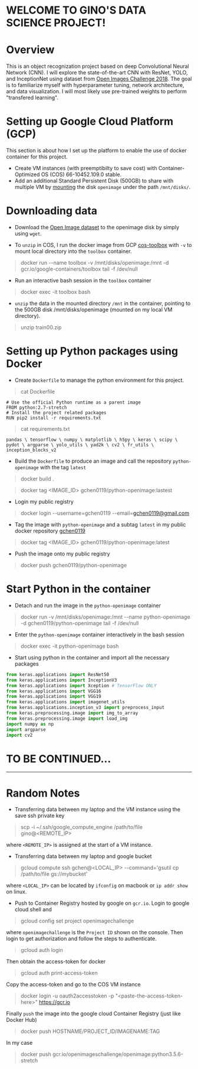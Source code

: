 
# WELCOME TO GINO'S DATA SCIENCE PROJECT!

# Overview
This is an object recognization project based on deep Convolutional Neural Network (CNN). I will explore the state-of-the-art CNN with ResNet, YOLO, and InceptionNet using dataset from [Open Images Challenge 2018](https://storage.googleapis.com/openimages/web/index.html). The goal is to familiarize myself with hyperparameter tuning, network architecture, and data visualization. I will most likely use pre-trained weights to perform "transfered learning".

# Setting up Google Cloud Platform (GCP)
This section is about how I set up the platform to enable the use of docker container for this project. 
* Create VM instances (with preemptibilty to save cost) with Container-Optimized OS (COS) 66-10452.109.0 stable. 
* Add an additional Standard Persistent Disk (500GB) to share with multiple VM by [mounting](https://cloud.google.com/compute/docs/disks/add-persistent-disk#create_disk) the disk `openimage` under the path `/mnt/disks/`.

# Downloading data 
* Download the [Open Image dataset](https://www.figure-eight.com/dataset/open-images-annotated-with-bounding-boxes/) to the openimage disk by simply using `wget`.

* To `unzip` in COS, I run the docker image from GCP [cos-toolbox](gcr.io/google-containers/toolbox) with `-v` to mount local directory into the `toolbox` container.

> docker run --name toolbox -v /mnt/disks/openimage:/mnt -d gcr.io/google-containers/toolbox tail -f /dev/null

* Run an interactive bash session in the `toolbox` container

> docker exec -it toolbox bash

* `unzip` the data in the mounted directory `/mnt` in the container, pointing to the 500GB disk /mnt/disks/openimage (mounted on my local VM directory).

> unzip train00.zip

# Setting up Python packages using Docker
*  Create `Dockerfile` to manage the python environment for this project. 

> cat Dockerfile

```
# Use the official Python runtime as a parent image
FROM python:2.7-stretch
# Install the project related packages
RUN pip2 install -r requirements.txt
```

> cat requirements.txt

```
pandas \ tensorflow \ numpy \ matplotlib \ h5py \ keras \ scipy \ pydot \ argparse \ yolo_utils \ yad2k \ cv2 \ fr_utils \ inception_blocks_v2
```

* Build the `Dockerfile` to produce an image and call the repository `python-openimage` with the tag `latest`

> docker build .

> docker tag <IMAGE_ID> gchen0119/python-openimage:lastest 

* Login my public registry 

> docker  login --username=gchen0119 \-\-email=gchen0119@gmail.com

* Tag the image with `python-openimage` and a subtag `latest` in my public docker repository [gchen0119](https://hub.docker.com/r/gchen0119) 

> docker tag <IMAGE_ID> gchen0119/python-openimage:latest

* Push the image onto my public registry

> docker push gchen0119/python-openimage

# Start Python in the container

* Detach and run the image in the `python-openimage` container

> docker run -v /mnt/disks/openimage:/mnt --name python-openimage -d gchen0119/python-openimage tail -f /dev/null

* Enter the `python-openimage` container interactively in the bash session

> docker exec -it python-openimage bash

* Start using python in the container and import all the necessary packages


```python
from keras.applications import ResNet50
from keras.applications import InceptionV3
from keras.applications import Xception # TensorFlow ONLY
from keras.applications import VGG16
from keras.applications import VGG19
from keras.applications import imagenet_utils
from keras.applications.inception_v3 import preprocess_input
from keras.preprocessing.image import img_to_array
from keras.preprocessing.image import load_img
import numpy as np
import argparse
import cv2
```

# TO BE CONTINUED...
--------------------------------------------------------------------------------------
# Random Notes
* Transferring data between my laptop and the VM instance using the save ssh private key

> scp -i ~/.ssh/google_compute_engine /path/to/file gino@<REMOTE_IP>

where `<REMOTE_IP>` is assigned at the start of a VM instance.

* Transferring data between my laptop and google bucket 

> gcloud compute ssh gchen@<LOCAL_IP> --command='gsutil cp /path/to/file gs://mybucket' 

where `<LOCAL_IP>` can be located by `ifconfig` on macbook or `ip addr show` on linux.

* Push to Container Registry hosted by google on `gcr.io`. Login to google cloud shell and 

> gcloud config set project openimagechallenge 

where `openimagechallenge` is the `Project ID` shown on the console. 
Then login to get authorization and follow the steps to authenticate.

> gcloud auth login

Then obtain the access-token for docker

> gcloud auth print-access-token

Copy the access-token and go to the COS VM instance

> docker login -u oauth2accesstoken -p "<paste-the-access-token-here\>" https://gcr.io

Finally `push` the image into the google cloud Container Registry (just like Docker Hub)

> docker push HOSTNAME/PROJECT_ID/IMAGENAME:TAG

In my case

> docker push gcr.io/openimageschallenge/openimage:python3.5.6-stretch


